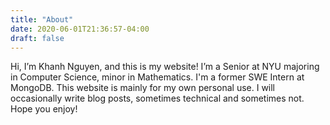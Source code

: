```yaml
---
title: "About"
date: 2020-06-01T21:36:57-04:00
draft: false
---
```


Hi, I’m Khanh Nguyen, and this is my website! I’m a Senior at NYU majoring in Computer Science, minor in Mathematics. I'm a former SWE Intern at MongoDB. This website is mainly for my own personal use. I will occasionally write blog posts, sometimes technical and sometimes not. Hope you enjoy!
